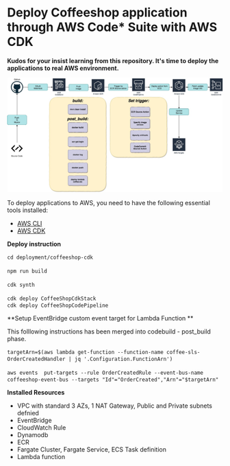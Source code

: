 # Deploy Coffeeshop application through AWS Code* Suite with AWS CDK



**Kudos for your insist learning from this repository. It's time to deploy the applications to real AWS environment.**





![](../img/EventStormingWorkshop-CDK.jpg)

To deploy applications to AWS, you need to have the following essential tools installed:

* [AWS CLI](https://docs.aws.amazon.com/zh_tw/cli/latest/userguide/cli-chap-install.html)
* [AWS CDK](https://docs.aws.amazon.com/cdk/latest/guide/getting_started.html)



**Deploy instruction**

```shell script
cd deployment/coffeeshop-cdk

npm run build 

cdk synth

cdk deploy CoffeeShopCdkStack 
cdk deploy CoffeeShopCodePipeline 
```


**Setup EventBridge custom event target for Lambda Function **

This folllowing instructions has been merged into codebuild - post_build phase.

```
targetArn=$(aws lambda get-function --function-name coffee-sls-OrderCreatedHandler | jq '.Configuration.FunctionArn')

aws events  put-targets --rule OrderCreatedRule --event-bus-name coffeeshop-event-bus --targets "Id"="OrderCreated","Arn"="$targetArn"

```

**Installed Resources**

* VPC with standard 3 AZs, 1 NAT Gateway, Public and Private subnets defnied
* EventBridge
* CloudWatch Rule
* Dynamodb
* ECR
* Fargate Cluster, Fargate Service, ECS Task definition
* Lambda function
